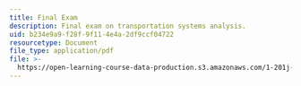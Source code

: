 ```yaml
---
title: Final Exam
description: Final exam on transportation systems analysis.
uid: b234e9a9-f28f-9f11-4e4a-2df9ccf04722
resourcetype: Document
file_type: application/pdf
file: >-
  https://open-learning-course-data-production.s3.amazonaws.com/1-201j-transportation-systems-analysis-demand-and-economics-fall-2008/b234e9a9f28f9f114e4a2df9ccf04722_MIT1_201JF08_final07.pdf
---
```

